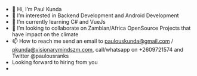- 👋 Hi, I’m Paul Kunda
- 👀 I’m interested in Backend Development and Android Development
- 🌱 I’m currently learning C# and VueJs
- 💞️ I’m looking to collaborate on Zambian/Africa OpenSource Projects that have impact on the climate
- 📫 How to reach me send an email to paulouskunda@gmail.com / pkunda@visionarymindszm.com, call/whatsapp on +2609721574 and Twitter @paulousranks
- Looking forward to hiring from you
- 

<!---
paulouskunda/paulouskunda is a ✨ special ✨ repository because its `README.md` (this file) appears on your GitHub profile.
You can click the Preview link to take a look at your changes.
--->
